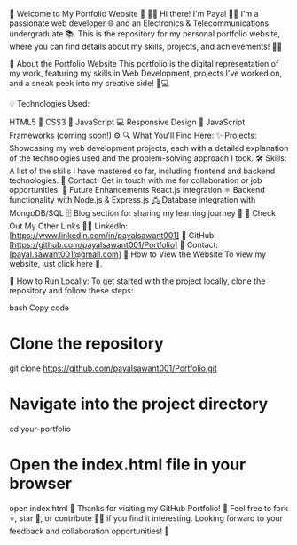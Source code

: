 🌟 Welcome to My Portfolio Website 🌟
👩‍💻 Hi there! I'm Payal 👩‍💻
I'm a passionate web developer 🌐 and an Electronics & Telecommunications undergraduate 📚. This is the repository for my personal portfolio website, where you can find details about my skills, projects, and achievements! 💼✨

🚀 About the Portfolio Website
This portfolio is the digital representation of my work, featuring my skills in Web Development, projects I've worked on, and a sneak peek into my creative side! 🎨💻

💡 Technologies Used:

HTML5 📝
CSS3 🎨
JavaScript 💻
Responsive Design 📱
JavaScript Frameworks (coming soon!) ⚙️
🔍 What You'll Find Here:
✨ Projects: Showcasing my web development projects, each with a detailed explanation of the technologies used and the problem-solving approach I took.
🛠 Skills: A list of the skills I have mastered so far, including frontend and backend technologies.
💬 Contact: Get in touch with me for collaboration or job opportunities!
🌱 Future Enhancements
React.js integration ⚛️
Backend functionality with Node.js & Express.js 🖧
Database integration with MongoDB/SQL 🗄️
Blog section for sharing my learning journey 📖
🔗 Check Out My Other Links
🧑‍💻 LinkedIn: [https://www.linkedin.com/in/payalsawant001]
📂 GitHub: [https://github.com/payalsawant001/Portfolio]
📧 Contact: [payal.sawant001@gmail.com]
🚀 How to View the Website
To view my website, just click here 🔗.

🔧 How to Run Locally:
To get started with the project locally, clone the repository and follow these steps:

bash
Copy code
# Clone the repository
git clone https://github.com/payalsawant001/Portfolio.git

# Navigate into the project directory
cd your-portfolio

# Open the index.html file in your browser
open index.html
🙏 Thanks for visiting my GitHub Portfolio! 🙏
Feel free to fork ⭐, star 🌟, or contribute 👩‍💻 if you find it interesting. Looking forward to your feedback and collaboration opportunities! 🚀

